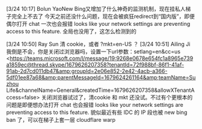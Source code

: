 
[3/24 10:17] Bolun YaoNew Bing又增加了什么神奇的监测机制，现在挂私人梯子完全上不去了
    今天之前还没什么问题，现在会被疯狂redirect到“国内版”，即便偶尔打开 chat 一次也会报错 looks like your network settings are preventing access to this feature.
全局也没用了，这怎么检测到的


[3/24 10:50] Ray Sun
    清 cookie，或者 ?mkt=en-US ？
​[3/24 10:51] Ailing Ji
    我倒是不会，你是关闭过浏览器吗，设置一下url参数：setlang=en&cc=us
<https://teams.microsoft.com/l/message/19:9268e0678e654fc1a8965e739a1859ec@thread.skype/1679626207358?tenantId=72f988bf-86f1-41af-91ab-2d7cd011db47&amp;groupId=2e06e852-2e42-4acb-a366-5df01ee87a68&amp;parentMessageId=1679624261164&amp;teamName=Suzhou Life&amp;channelName=General&amp;createdTime=1679626207358&amp;allowXTenantAccess=false>
关闭浏览器试过了，清cookie 和 mkt 还没试。不过有个更根本的问题是即便想办法打开 chat 也会报错 looks like your network settings are preventing access to this feature.
貌似最近有些 IDC 的 IP 段也被 new bing ban 了，可以在梯子上套一层 cloudflare warp
